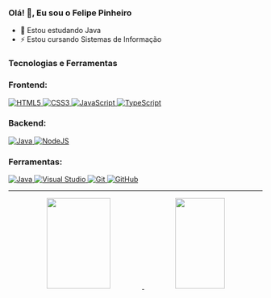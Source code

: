 ### Olá! 👋, Eu sou o Felipe Pinheiro

* 🧠 Estou estudando Java
* ⚡ Estou cursando Sistemas de Informação

### Tecnologias e Ferramentas

### Frontend:

<p>
    <a href="https://developer.mozilla.org/en-US/docs/Glossary/HTML5" target="_blank" rel="noreferrer">
        <img src="https://img.shields.io/badge/HTML5-E34F26?style=for-the-badge&logo=html5&logoColor=white" alt="HTML5" />
    </a>
    <a href="https://www.w3.org/TR/CSS/#css" target="_blank" rel="noreferrer">
        <img src="https://img.shields.io/badge/CSS3-1572B6?style=for-the-badge&logo=css3&logoColor=white" alt="CSS3" />
    </a>
    <a href="https://developer.mozilla.org/en-US/docs/Web/JavaScript" target="_blank" rel="noreferrer">
        <img src="https://img.shields.io/badge/JavaScript-F7DF1E?style=for-the-badge&logo=javascript&logoColor=000000" alt="JavaScript" />
    </a>
    <a href="https://www.typescriptlang.org/" target="_blank" rel="noreferrer"> <img src="https://img.shields.io/badge/TypeScript-007ACC?style=for-the-badge&logo=typescript&logoColor=white" alt="TypeScript" />
    </a>
</p>

### Backend:

<p>
    <a href="https://www.oracle.com/java/" target="_blank" rel="noreferrer">
        <img src="https://img.shields.io/badge/Java-5381a1?style=for-the-badge&logo=openjdk&logoColor=white" alt="Java" />
    </a>
    <a href="https://nodejs.org/en/" target="_blank" rel="noreferrer">
        <img src="https://img.shields.io/badge/Node.js-339933?style=for-the-badge&logo=nodedotjs&logoColor=white" alt="NodeJS" />
    </a>
</p>

### Ferramentas:

<p>
    <a href="https://www.oracle.com/java/" target="_blank" rel="noreferrer">
        <img src="https://img.shields.io/badge/visual_studio_code-007ACC?style=for-the-badge&logo=visualstudiocode&logoColor=white" alt="Java" />
    </a>
    <a href="https://nodejs.org/en/" target="_blank" rel="noreferrer">
        <img src="https://img.shields.io/badge/visual_studio-563D7C?style=for-the-badge&logo=visualstudio&logoColor=white" alt="Visual Studio" />
    </a>
      <a href="https://git-scm.com/" target="_blank" rel="noreferrer">
        <img src="https://img.shields.io/badge/git-E34F26?style=for-the-badge&logo=git&logoColor=white" 
alt="Git"/>
    </a>
      <a href="https://github.com/" target="_blank" rel="noreferrer">
        <img src="https://img.shields.io/badge/GitHub-1572B6?style=for-the-badge&logo=github&logoColor=white" 
alt="GitHub" />
    </a>
</p>

---

<div align="center">
  <a href="https://github.com/felpsfpp">
  <img width="50%" height="180em" src="https://github-readme-stats.vercel.app/api?username=felpsfpp&show_icons=true&theme=dark&include_all_commits=true&count_private=true"/>
  <img width="44%" height="180em" src="https://github-readme-stats.vercel.app/api/top-langs/?username=felpsfpp&layout=compact&langs_count=7&theme=dark"/>
</div>

